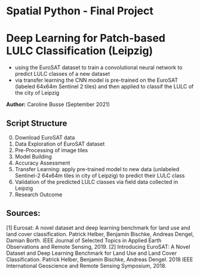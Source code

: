 # Spatial Python - Final Project
# **Deep Learning for Patch-based LULC Classification (Leipzig)**

- using the EuroSAT dataset to train a convolutional neural network to predict LULC classes of a new dataset
- via transfer learning the CNN model is pre-trained on the EuroSAT (labeled 64x64m Sentinel 2 tiles) and then applied to classif the LULC of the city of Leipzig


**Author:** Caroline Busse (September 2021)

## **Script Structure**
0. Download EuroSAT data
1. Data Exploration of EuroSAT dataset
2. Pre-Processing of image tiles
3. Model Building
4. Accuracy Assessment
5. Transfer Learning: apply pre-trained model to new data (unlabeled Sentinel-2 64x64m tiles in city of Leipzig) to predict their LULC class
6. Validation of the predicted LULC classes via field data collected in Leipzig
7. Research Outcome

## **Sources:**
[1] Eurosat: A novel dataset and deep learning benchmark for land use and land cover classification. Patrick Helber, Benjamin Bischke, Andreas Dengel, Damian Borth. IEEE Journal of Selected Topics in Applied Earth Observations and Remote Sensing, 2019.
[2] Introducing EuroSAT: A Novel Dataset and Deep Learning Benchmark for Land Use and Land Cover Classification. Patrick Helber, Benjamin Bischke, Andreas Dengel. 2018 IEEE International Geoscience and Remote Sensing Symposium, 2018.

